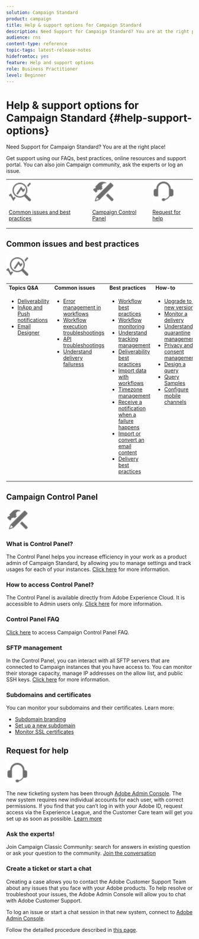```yaml
---
solution: Campaign Standard
product: campaign
title: Help & support options for Campaign Standard 
description: Need Support for Campaign Standard? You are at the right place!
audience: rns
content-type: reference
topic-tags: latest-release-notes
hidefromtoc: yes
feature: Help and support options
role: Business Practitioner
level: Beginner
---
```


# Help & support options for Campaign Standard {#help-support-options}

Need Support for Campaign Standard? You are at the right place!

Get support using our FAQs, best practices, online resources and support portal. You can also join Campaign community, ask the experts or log an issue.

<table>
    <tr>
        <td><img src="start/using/assets/do-not-localize/icon-faq.svg" width="60px"><p><a href="#faq">Common issues and best practices</a></p></td>
        <td><img src="start/using/assets/do-not-localize/icon-control-panel.svg" width="60px"><p><a href="#control-panel">Campaign Control Panel</a></p></td>
        <td><img src="start/using/assets/do-not-localize/icon-support.svg" width="60px"><p><a href="#support">Request for help</a></p></td>
    </tr>
</table>

## Common issues and best practices

<img src="start/using/assets/do-not-localize/icon-faq.svg" width="60px">

<table>
    <tr><td><strong>Topics Q&A</strong></td><td><strong>Common issues</strong></td><td><strong>Best practices</strong></td><td><strong>How-to</strong></td></tr>
    <tr>
    <td valign="top">
        <ul>
        <li><a href="sending/using/monitor-deliverability.md">Deliverability</a></li>
        <li><a href="administration/using/aep-faq.md">InApp and Push notifications</a></li>
        <li><a href="designing/using/faq-email-designer.md">Email Designer</a></li>
        </ul>
    </td>
    <td valign="top">
        <ul>
        <li><a href="automating/using/monitoring-workflow-execution.md#error-management">Error management in workflows</a></li>
        <li><a href="automating/using/best-practices-workflows.md">Workflow execution troubleshootings</a></li>
        <li><a href="api/using/troubleshooting.md">API troubleshootings</a></li>
        <li><a href="sending/using/understanding-delivery-failures.md">Understand delivery failuress</a></li>
        </ul>
    </td>
   <td valign="top">
        <ul>
        <li><a href="automating/using/best-practices-workflows.md">Workflow best practices</a></li>
        <li><a href="automating/using/about-workflow-execution.md">Workflow monitoring</a></li>
        <li><a href="sending/using/tracking-messages.md">Understand tracking management</a></li>
        <li><a href="sending/using/about-deliverability.md">Deliverability best practices</a></li>
        <li><a href="automating/using/creating-import-workflow-templates.md">Import data with workflows</a></li>
        <li><a href="sending/using/sending-messages-at-the-recipient-s-time-zone.md">Timezone management</a></li>
        <li><a href="sending/using/receiving-alerts-when-failures-happen.md">Receive a notification when a failure happens</a></li>
        <li><a href="designing/using/using-existing-content.md">Import or convert an email content</a></li>
        <li><a href="sending/using/delivery-best-practices.md">Delivery best practices</a></li>
        </ul>
    </td>
    <td valign="top">
        <ul>
        <li><a href="rn/using/release-planning.md">Upgrade to a new version</a></li>
        <li><a href="sending/using/monitoring-a-delivery.md">Monitor a delivery</a></li>
        <li><a href="sending/using/understanding-quarantine-management.md">Understand quarantine management</a></li>
        <li><a href="start/using/privacy-management.md">Privacy and consent management</a></li>
        <li><a href="automating/using/query.md">Design a query</a></li>
        <li><a href="automating/using/query-samples.md">Query Samples</a></li>
        <li><a href="https://helpx.adobe.com/campaiacs-mobile.html">Configure mobile channels</a></li>
        </ul>
    </td>
    </tr>
</table>

## Campaign Control Panel

<img src="start/using/assets/do-not-localize/icon-control-panel.svg" width="60px">

### What is Control Panel?

The Control Panel helps you increase efficiency in your work as a product admin of Campaign Standard, by allowing you to manage settings and track usages for each of your instances.
[Click here](https://experienceleague.adobe.com/docs/control-panel/using/discover-control-panel/key-features.html?lang=en#discover-control-panel) for more information.

### How to access Control Panel?

The Control Panel is available directly from Adobe Experience Cloud. It is accessible to Admin users only. [Click here](https://experienceleague.adobe.com/docs/control-panel/using/discover-control-panel/accessing-control-panel.html?lang=en#discover-control-panel) for more information.

### Control Panel FAQ

[Click here](https://experienceleague.adobe.com/docs/control-panel/using/faq.html?lang=en) to access Campaign Control Panel FAQ.

### SFTP management

In the Control Panel, you can interact with all SFTP servers that are connected to Campaign instances that you have access to. You can monitor their storage capacity, manage IP addresses on the allow list, and public SSH keys. [Click here](https://experienceleague.adobe.com/docs/control-panel/using/sftp-management/about-sftp-management.html?lang=en#sftp-management) for more information.

### Subdomains and certificates

You can monitor your subdomains and their certificates. Learn more:

* [Subdomain branding](https://experienceleague.adobe.com/docs/control-panel/using/subdomains-and-certificates/subdomains-branding.html?lang=en#subdomains-and-certificates)
* [Set up a new subdomain](https://experienceleague.adobe.com/docs/control-panel/using/subdomains-and-certificates/setting-up-new-subdomain.html?lang=en#subdomains-and-certificates)
* [Monitor SSL certificates](https://experienceleague.adobe.com/docs/control-panel/using/subdomains-and-certificates/renewing-subdomain-certificate.html?lang=en#subdomains-and-certificates)

## Request for help

<img src="start/using/assets/do-not-localize/icon-support.svg" width="60px">

The new ticketing system has been through [Adobe Admin Console](https://adminconsole.adobe.com/overview). The new system requires new individual accounts for each user, with correct permissions. If you find that you can’t log in with your Adobe ID, request access via the Experience League, and the Customer Care team will get you set up as soon as possible. [Learn more](https://helpx.adobe.com/enterprise/admin-guide.html/enterprise/using/support-for-experience-cloud.ug.html)

### Ask the experts!

Join Campaign Classic Community: search for answers in existing question or ask your question to the community. [Join the conversation](https://experienceleaguecommunities.adobe.cadobe-campaign-standard/ct-p/adobe-campaign-standard-community)

### Create a ticket or start a chat

Creating a case allows you to contact the Adobe Customer Support Team about any issues that you face with your Adobe products. To help resolve or troubleshoot your issues, the Adobe Admin Console will allow you to chat with Adobe Customer Support.

To log an issue or start a chat session in that new system, connect to [Adobe Admin Console](https://adminconsole.adobe.com/overview).

Follow the detailled procedure described in [this page](https://helpx.adobe.com/enterprise/admin-guide.html/enterprise/using/support-for-experience-cloud.ug.html).
